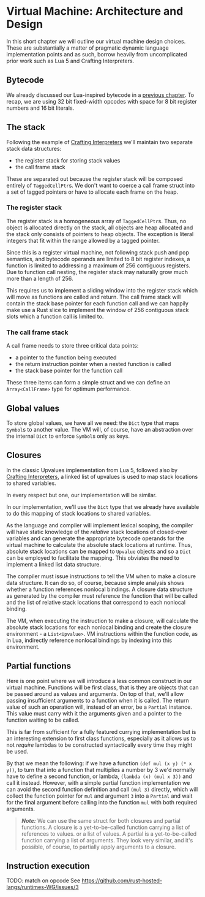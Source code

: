 # Virtual Machine: Architecture and Design

In this short chapter we will outline our virtual machine design choices. These
are substantially a matter of pragmatic dynamic language implementation points
and as such, borrow heavily from uncomplicated prior work such as Lua 5 and 
Crafting Interpreters.


## Bytecode

We already discussed our Lua-inspired bytecode in a [previous
chapter](./chapter-interp-bytecode.md). To recap, we are using 32 bit
fixed-width opcodes with space for 8 bit register numbers and 16 bit literals.


## The stack

Following the example of [Crafting Interpreters][1] we'll maintain two separate
stack data structures:

* the register stack for storing stack values
* the call frame stack

These are separated out because the register stack will be composed entirely of
`TaggedCellPtr`s. We don't want to coerce a call frame struct into a set of 
tagged pointers or have to allocate each frame on the heap.

### The register stack

The register stack is a homogeneous array of `TaggedCellPtr`s. Thus, no object
is allocated directly on the stack, all objects are heap allocated and the stack
only consists of pointers to heap objects. The exception is literal integers
that fit within the range allowed by a tagged pointer.

Since this is a register virtual machine, not following stack push and pop
semantics, and bytecode operands are limited to 8 bit register indexes, a
function is limited to addressing a maximum of 256 contiguous registers. Due to
function call nesting, the register stack may naturally grow much more than a
length of 256. 

This requires us to implement a sliding window into the register stack which
will move as functions are called and return. The call frame stack will contain
the stack base pointer for each function call and we can happily make use a Rust
slice to implement the window of 256 contiguous stack slots which a function
call is limited to.

### The call frame stack

A call frame needs to store three critical data points:

* a pointer to the function being executed
* the return instruction pointer when a nested function is called
* the stack base pointer for the function call

These three items can form a simple struct and we can define an
`Array<CallFrame>` type for optimum performance.


## Global values

To store global values, we have all we need: the `Dict` type that maps `Symbol`s
to another value. The VM will, of course, have an abstraction over the internal
`Dict` to enforce `Symbol`s only as keys.


## Closures

In the classic Upvalues implementation from Lua 5, followed also by [Crafting
Interpreters][2], a linked list of upvalues is used to map stack locations to
shared variables.

In every respect but one, our implementation will be similar.

In our implementation, we'll use the `Dict` type that we already have available
to do this mapping of stack locations to shared variables. 

As the language and compiler will implement lexical scoping, the compiler will
have static knowledge of the _relative_ stack locations of closed-over variables
and can generate the appropriate bytecode operands for the virtual machine to
calculate the absolute stack locations at runtime. Thus, absolute stack
locations can be mapped to `Upvalue` objects and so a `Dict` can be employed to
facilitate the mapping. This obviates the need to implement a linked list data
structure.

The compiler must issue instructions to tell the VM when to make a closure data
structure. It can do so, of course, because simple analysis shows whether
a function references nonlocal bindings. A closure data structure as generated
by the compiler must reference the function that will be called and the list of
relative stack locations that correspond to each nonlocal binding. 

The VM, when executing the instruction to make a closure, will calculate the
absolute stack locations for each nonlocal binding and create the closure
environment - a `List<Upvalue>`. VM instructions within the function code, as in
Lua, indirectly reference nonlocal bindings by indexing into this environment.


## Partial functions

Here is one point where we will introduce a less common construct in our virtual
machine. Functions will be first class, that is they are objects that can be
passed around as values and arguments. On top of that, we'll allow passing
insufficient arguments to a function when it is called. The return value of
such an operation will, instead of an error, be a `Partial` instance. This value
must carry with it the arguments given and a pointer to the function waiting to
be called.

This is far from sufficient for a fully featured currying implementation but is
an interesting extension to first class functions, especially as it allows us to
not _require_ lambdas to be constructed syntactically every time they might be
used.

By that we mean the following: if we have a function `(def mul (x y) (* x y))`,
to turn that into a function that multiplies a number by 3 we'd normally have to
define a second function, or lambda, `(lambda (x) (mul x 3))` and call it
instead. However, with a simple partial function implementation we can avoid the
second function definition and call `(mul 3)` directly, which will collect the
function pointer for `mul` and argument `3` into a `Partial` and wait for the
final argument before calling into the function `mul` with both required
arguments.

> ***Note:*** We can use the same struct for both closures and partial
> functions. A closure is a yet-to-be-called function carrying a list of
> references to values. or a list of values. A partial is a yet-to-be-called
> function carrying a list of arguments. They look very similar, and it's
> possible, of course, to partially apply arguments to a closure.


## Instruction execution

TODO: match on opcode See
https://github.com/rust-hosted-langs/runtimes-WG/issues/3


[1]: http://craftinginterpreters.com/calls-and-functions.html#call-frames
[2]: http://craftinginterpreters.com/closures.html
